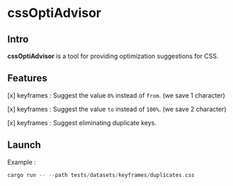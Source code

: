 # cssOptiAdvisor

## Intro

**cssOptiAdvisor** is a tool for providing optimization suggestions for CSS.

## Features

[x] keyframes : Suggest the value `0%` instead of `from`. (we save 1 character)

[x] keyframes : Suggest the value `to` instead of `100%`. (we save 2 character)

[x] keyframes : Suggest eliminating duplicate keys.

## Launch

Example :

```rust
cargo run -- --path tests/datasets/keyframes/duplicates.css
```
